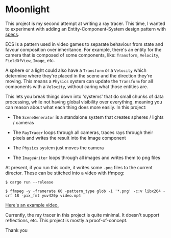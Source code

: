 # Moonlight

This project is my second attempt at writing a ray tracer. This time,
I wanted to experiment with adding an Entity-Component-System design
pattern with [specs](https://slide-rs.github.io/specs/).

ECS is a pattern used in video games to separate behaviour from state
and favour composition over inheritance. For example, there's an
entity for the camera that is composed of some components, like:
`Transform`, `Velocity`, `FieldOfView`, `Image`, etc.

A sphere or a light could also have a `Transform` or a `Velocity`
which determine where they're placed in the scene and the direction
they're moving. This means a `Physics` system can update the
`Transform` for all components with a `Velocity`, without caring what
those entities are.

This lets you break things down into 'systems' that do small chunks of
data processing, while not having global visibility over everything,
meaning you can reason about what each thing does more easily. In this
project:

- The `SceneGenerator` is a standalone system that creates spheres /
lights / cameras

- The `RayTracer` loops through all cameras, traces rays through their
pixels and writes the result into the Image component

- The `Physics` system just moves the camera

- The `ImageWriter` loops through all images and writes them to png
files

At present, if you run this code, it writes some `.png` files to the
current director. These can be stitched into a video with ffmpeg:

```
$ cargo run --release

$ ffmpeg -y -framerate 60 -pattern_type glob -i '*.png' -c:v libx264 -crf 18 -pix_fmt yuv420p video.mp4
```

[Here's an example video.](video.mp4)

Currently, the ray tracer in this project is quite minimal. It doesn't
support reflections, etc. This project is mostly a proof-of-concept.

Thank you
